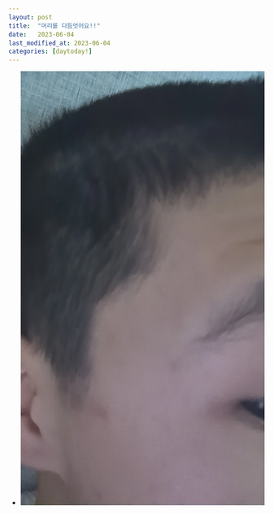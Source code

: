 ```yaml
---
layout: post
title:  "머리를 다듬엇어요!!"
date:   2023-06-04
last_modified_at: 2023-06-04
categories: [daytoday!]
---
```


- ![Image Alt 머리를다듬엇어요](assets/images/64a6c787340eb423a050daa0_KakaoTalk_20230706_223750404_05.webp)
